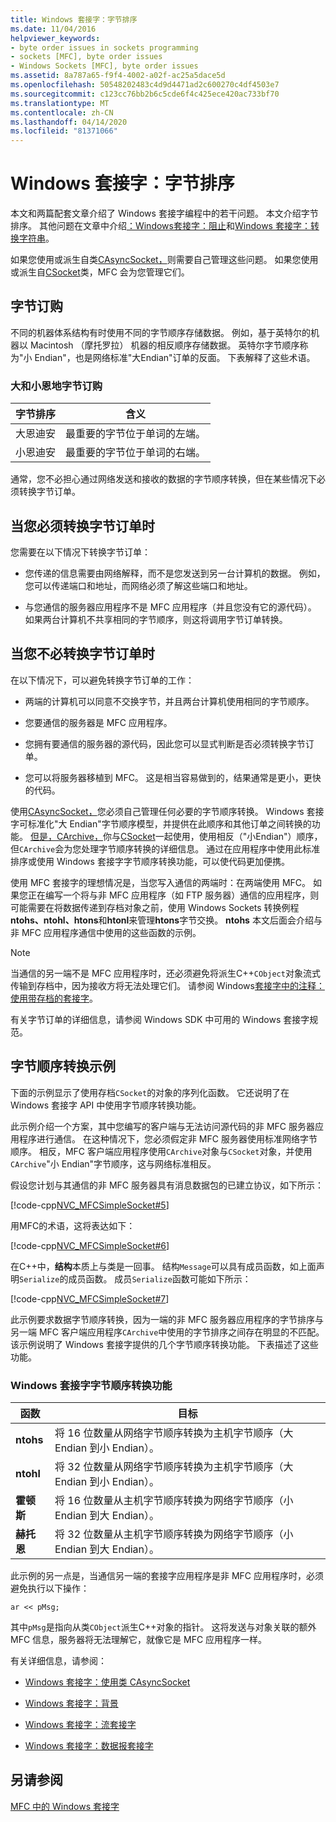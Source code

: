 ```yaml
---
title: Windows 套接字：字节排序
ms.date: 11/04/2016
helpviewer_keywords:
- byte order issues in sockets programming
- sockets [MFC], byte order issues
- Windows Sockets [MFC], byte order issues
ms.assetid: 8a787a65-f9f4-4002-a02f-ac25a5dace5d
ms.openlocfilehash: 50548202483c4d9d4471ad2c600270c4df4503e7
ms.sourcegitcommit: c123cc76bb2b6c5cde6f4c425ece420ac733bf70
ms.translationtype: MT
ms.contentlocale: zh-CN
ms.lasthandoff: 04/14/2020
ms.locfileid: "81371066"
---
```

# <a name="windows-sockets-byte-ordering"></a>Windows 套接字：字节排序

本文和两篇配套文章介绍了 Windows 套接字编程中的若干问题。 本文介绍字节排序。 其他问题在文章中介绍[：Windows套接字：阻止](../mfc/windows-sockets-blocking.md)和[Windows 套接字：转换字符串](../mfc/windows-sockets-converting-strings.md)。

如果您使用或派生自类[CAsyncSocket，](../mfc/reference/casyncsocket-class.md)则需要自己管理这些问题。 如果您使用或派生自[CSocket](../mfc/reference/csocket-class.md)类，MFC 会为您管理它们。

## <a name="byte-ordering"></a>字节订购

不同的机器体系结构有时使用不同的字节顺序存储数据。 例如，基于英特尔的机器以 Macintosh （摩托罗拉） 机器的相反顺序存储数据。 英特尔字节顺序称为"小 Endian"，也是网络标准"大Endian"订单的反面。 下表解释了这些术语。

### <a name="big--and-little-endian-byte-ordering"></a>大和小恩地字节订购

|字节排序|含义|
|-------------------|-------------|
|大恩迪安|最重要的字节位于单词的左端。|
|小恩迪安|最重要的字节位于单词的右端。|

通常，您不必担心通过网络发送和接收的数据的字节顺序转换，但在某些情况下必须转换字节订单。

## <a name="when-you-must-convert-byte-orders"></a>当您必须转换字节订单时

您需要在以下情况下转换字节订单：

- 您传递的信息需要由网络解释，而不是您发送到另一台计算机的数据。 例如，您可以传递端口和地址，而网络必须了解这些端口和地址。

- 与您通信的服务器应用程序不是 MFC 应用程序（并且您没有它的源代码）。 如果两台计算机不共享相同的字节顺序，则这将调用字节订单转换。

## <a name="when-you-do-not-have-to-convert-byte-orders"></a>当您不必转换字节订单时

在以下情况下，可以避免转换字节订单的工作：

- 两端的计算机可以同意不交换字节，并且两台计算机使用相同的字节顺序。

- 您要通信的服务器是 MFC 应用程序。

- 您拥有要通信的服务器的源代码，因此您可以显式判断是否必须转换字节订单。

- 您可以将服务器移植到 MFC。 这是相当容易做到的，结果通常是更小，更快的代码。

使用[CAsyncSocket，](../mfc/reference/casyncsocket-class.md)您必须自己管理任何必要的字节顺序转换。 Windows 套接字可标准化"大 Endian"字节顺序模型，并提供在此顺序和其他订单之间转换的功能。 [但是，CArchive，](../mfc/reference/carchive-class.md)你与[CSocket](../mfc/reference/csocket-class.md)一起使用，使用相反（"小Endian"）顺序，但`CArchive`会为您处理字节顺序转换的详细信息。 通过在应用程序中使用此标准排序或使用 Windows 套接字字节顺序转换功能，可以使代码更加便携。

使用 MFC 套接字的理想情况是，当您写入通信的两端时：在两端使用 MFC。 如果您正在编写一个将与非 MFC 应用程序（如 FTP 服务器）通信的应用程序，则可能需要在将数据传递到存档对象之前，使用 Windows Sockets 转换例程**ntohs、ntohl、htons**和**htonl**来管理**htons**字节交换。 **ntohs** 本文后面会介绍与非 MFC 应用程序通信中使用的这些函数的示例。

> [!NOTE]
> 当通信的另一端不是 MFC 应用程序时，还必须避免将派生C++`CObject`对象流式传输到存档中，因为接收方将无法处理它们。 请参阅 Windows[套接字中的注释：使用带存档的套接字](../mfc/windows-sockets-using-sockets-with-archives.md)。

有关字节订单的详细信息，请参阅 Windows SDK 中可用的 Windows 套接字规范。

## <a name="a-byte-order-conversion-example"></a>字节顺序转换示例

下面的示例显示了使用存档`CSocket`的对象的序列化函数。 它还说明了在 Windows 套接字 API 中使用字节顺序转换功能。

此示例介绍一个方案，其中您编写的客户端与无法访问源代码的非 MFC 服务器应用程序进行通信。 在这种情况下，您必须假定非 MFC 服务器使用标准网络字节顺序。 相反，MFC 客户端应用程序使用`CArchive`对象与`CSocket`对象，并使用`CArchive`"小 Endian"字节顺序，这与网络标准相反。

假设您计划与其通信的非 MFC 服务器具有消息数据包的已建立协议，如下所示：

[!code-cpp[NVC_MFCSimpleSocket#5](../mfc/codesnippet/cpp/windows-sockets-byte-ordering_1.cpp)]

用MFC的术语，这将表达如下：

[!code-cpp[NVC_MFCSimpleSocket#6](../mfc/codesnippet/cpp/windows-sockets-byte-ordering_2.cpp)]

在C++中，**结构**本质上与类是一回事。 结构`Message`可以具有成员函数，如上面声明`Serialize`的成员函数。 成员`Serialize`函数可能如下所示：

[!code-cpp[NVC_MFCSimpleSocket#7](../mfc/codesnippet/cpp/windows-sockets-byte-ordering_3.cpp)]

此示例要求数据字节顺序转换，因为一端的非 MFC 服务器应用程序的字节排序与另一端 MFC 客户端应用程序`CArchive`中使用的字节排序之间存在明显的不匹配。 该示例说明了 Windows 套接字提供的几个字节顺序转换功能。 下表描述了这些功能。

### <a name="windows-sockets-byte-order-conversion-functions"></a>Windows 套接字字节顺序转换功能

|函数|目标|
|--------------|-------------|
|**ntohs**|将 16 位数量从网络字节顺序转换为主机字节顺序（大 Endian 到小 Endian）。|
|**ntohl**|将 32 位数量从网络字节顺序转换为主机字节顺序（大 Endian 到小 Endian）。|
|**霍顿斯**|将 16 位数量从主机字节顺序转换为网络字节顺序（小 Endian 到大 Endian）。|
|**赫托恩**|将 32 位数量从主机字节顺序转换为网络字节顺序（小 Endian 到大 Endian）。|

此示例的另一点是，当通信另一端的套接字应用程序是非 MFC 应用程序时，必须避免执行以下操作：

`ar << pMsg;`

其中`pMsg`是指向从类`CObject`派生C++对象的指针。 这将发送与对象关联的额外 MFC 信息，服务器将无法理解它，就像它是 MFC 应用程序一样。

有关详细信息，请参阅：

- [Windows 套接字：使用类 CAsyncSocket](../mfc/windows-sockets-using-class-casyncsocket.md)

- [Windows 套接字：背景](../mfc/windows-sockets-background.md)

- [Windows 套接字：流套接字](../mfc/windows-sockets-stream-sockets.md)

- [Windows 套接字：数据报套接字](../mfc/windows-sockets-datagram-sockets.md)

## <a name="see-also"></a>另请参阅

[MFC 中的 Windows 套接字](../mfc/windows-sockets-in-mfc.md)
